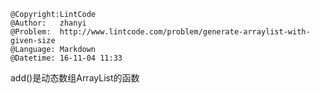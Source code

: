 ```
@Copyright:LintCode
@Author:   zhanyi
@Problem:  http://www.lintcode.com/problem/generate-arraylist-with-given-size
@Language: Markdown
@Datetime: 16-11-04 11:33
```

add()是动态数组ArrayList的函数